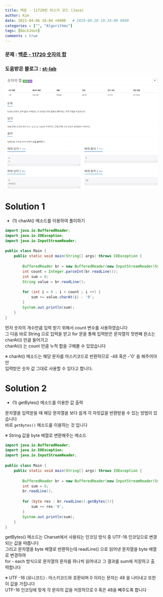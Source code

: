```yaml
---
title: 백준 - 11720번 아스키 코드 (Java)
author: Kim
date: 2021-04-06 16:04 +0900   # 2019-08-20 19:34:00 0900
categories : ["", "Algorithms"]
tags: [BackJoon]
comments : true
---
```


### 문제 : <a href = "https://www.acmicpc.net/problem/11720">백준 - 11720 숫자의 합</a><br>
### 도움받은 블로그 : <a href = "https://st-lab.tistory.com/61">st-lab</a>
<img src = "/post/images/backjoon/11720.png"><br>

# Solution 1

* (1) charAt() 메소드를 이용하여 풀이하기

```java
import java.io.BufferedReader;
import java.io.IOException;
import java.io.InputStreamReader;

public class Main {
    public static void main(String[] args) throws IOException {

        BufferedReader br = new BufferedReader(new InputStreamReader(System.in));
        int count = Integer.parseInt(br.readLine());
        int sum = 0;
        String value = br.readLine();

        for (int i = 0 ; i < count ; i ++) {
            sum += value.charAt(i) - '0';
        }
        System.out.println(sum);
    }
}
```

먼저 숫자의 개수만큼 입력 받기 위해서 count 변수를 사용하였습니다<br>
그 다음 바로 String 으로 입력을 받고 for 문을 통해 입력받은 문자열의 첫번째 원소는 charAt(i) 만큼 들어가고<br>
charAt(i) 는 count 만큼 누적 합을 구해볼 수 있었습니다<br>

※ charAt() 메소드는 해당 문자를 아스키코드로 반환하므로 -48 혹은 -'0' 을 해주어야만<br>
입력받은 숫자 값 그대로 사용할 수 있다고 합니다.<br>


# Solution 2

* (1) getBytes() 메소드를 이용한 값 출력

문자열을 입력받을 때 해당 문자열을 보다 쉽게 각 자릿값을 반환받을 수 있는 방법이 있습니다<br>
바로 ``` getBytes() ``` 메소드를 이용하는 것 입니다<br>

※ String 값을 byte 배열로 변환해주는 메소드<br>

```java
import java.io.BufferedReader;
import java.io.IOException;
import java.io.InputStreamReader;

public class Main {
    public static void main(String[] args) throws IOException {

        BufferedReader br = new BufferedReader(new InputStreamReader(System.in));
        int sum = 0;
        br.readLine();

        for (byte res : br.readLine().getBytes()){
            sum += res-'0';
        }
        System.out.println(sum);
    }
}
```

getBytes() 메소드는 Charset에서 사용되는 인코딩 방식 중 UTF-16 인코딩으로 변경되는 값을 따릅니다<br>
그리고 문자열을 byte 배열로 반환하는데 readLine() 으로 읽어낸 문자열을 byte 배열로 변경하여<br>
for - each 방식으로 문자열의 문자를 하나씩 읽어내고 그 결과를 sum에 저장하고 출력합니다<br>

※ UTF -16 (유니코드) : 아스키코드와 호환되며 0 이라는 문자는 48 을 나타내고 또한 이 값을 가집니다<br>
UTF-16 인코딩에 맞게 각 문자의 값을 저장하므로 0 혹은 48을 빼주도록 합니다<br>

